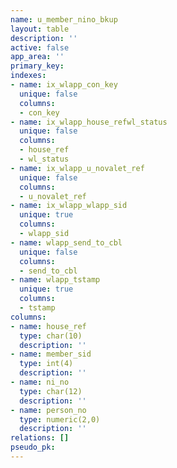 ```yaml
---
name: u_member_nino_bkup
layout: table
description: ''
active: false
app_area: ''
primary_key: 
indexes:
- name: ix_wlapp_con_key
  unique: false
  columns:
  - con_key
- name: ix_wlapp_house_refwl_status
  unique: false
  columns:
  - house_ref
  - wl_status
- name: ix_wlapp_u_novalet_ref
  unique: false
  columns:
  - u_novalet_ref
- name: ix_wlapp_wlapp_sid
  unique: true
  columns:
  - wlapp_sid
- name: wlapp_send_to_cbl
  unique: false
  columns:
  - send_to_cbl
- name: wlapp_tstamp
  unique: true
  columns:
  - tstamp
columns:
- name: house_ref
  type: char(10)
  description: ''
- name: member_sid
  type: int(4)
  description: ''
- name: ni_no
  type: char(12)
  description: ''
- name: person_no
  type: numeric(2,0)
  description: ''
relations: []
pseudo_pk: 
---
```


